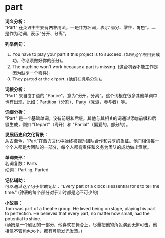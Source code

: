 # part

**词义分析：**  
"Part" 在英语中主要有两种用法。一是作为名词，表示“部分、零件、角色”。二是作为动词，表示“分开、分离”。

  

**列举例句：**

  

1.  You have to play your part if this project is to succeed. (如果这个项目要成功，你必须做好你的部分)。
2.  The machine won't work because a part is missing. (这台机器不能工作是因为缺少一个零件)。
3.  They parted at the airport. (他们在机场分别)。

  

**词根分析：**  
"Part" 来自拉丁语的 "Partire"，意为"分开，分离"。这个词根在很多其他单词中也有出现，比如：Partition（分割）、Party（党派，参与者）等。

  

**词缀分析：**  
"Part" 是一个基础单词，没有前缀和后缀。其他与其相关的词通过添加前缀和后缀生成，例如 "Depart"（离开）和 "Partial"（偏爱的，部分的）。

  

**发展历史和文化背景：**  
从古至今，“Part”在西方文化中始终被视为团队合作和共享的象征。他们相信每一个个人都是大团队的一部分，每个人都有责任和义务为团队的成功做出贡献。

  

**单词变形：**  
名词复数：Parts  
动词：Parting, Parted

  

**记忆辅助：**  
可以通过这个句子帮助记忆："Every part of a clock is essential for it to tell the time." (钟表的每个部分对于计时都是必不可少的)

  

**小故事：**  
Tom was part of a theatre group. He loved being on stage, playing his part to perfection. He believed that every part, no matter how small, had the potential to shine.  
(汤姆是一个剧团的一部分。他喜欢在舞台上，尽量把他的角色演到无懈可击。他相信不管角色大小，都有可能发光发热。)
